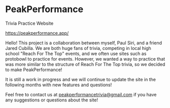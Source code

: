 # PeakPerformance
Trivia Practice Website

https://peakperformance.app/

Hello! This project is a collaboration between myself, Paul Siri, and a friend Jared Cubilla. We are both huge fans of trivia, competing in local high school "Reach For The Top" events, and we often use sites such as protobowl to practice for events. However, we wanted a way to practice that was more similar to the structure of Reach For The Top trivia, so we decided to make PeakPerformance!

It is still a work in progress and we will continue to update the site in the following months with new features and questions!

Feel free to contact us at peakperformancetrivia@gmail.com if you have any suggestions or questions about the site! 
